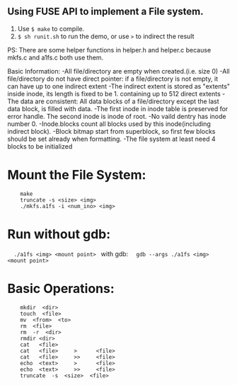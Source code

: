 ## Using FUSE API to implement a File system.
1. Use `$ make` to compile.
2. `$ sh runit.sh`  to run the demo, or use `>` to indirect the result

PS: There are some helper functions in helper.h and helper.c because mkfs.c and a1fs.c both use them.

Basic Information:
-All file/directory are empty when created.(i.e. size 0)
-All file/directory do not have direct pointer: if a file/directory is not empty, it can have up to one indirect extent
-The indirect extent is stored as "extents" inside inode, its length is fixed to be 1. containing up to 512 direct extents
-The data are consistent: All data blocks of a file/directory except the last data block, is filled with data.
-The first inode in inode table is preserved for error handle. The second inode is inode of root.
-No vaild dentry has inode number 0.
-Inode.blocks count all blocks used by this inode(including indirect block).
-Block bitmap start from superblock, so first few blocks should be set already when formatting.
-The file system at least need 4 blocks to be initialized

# Mount the File System:
```
    make
    truncate -s <size> <img>
    ./mkfs.a1fs -i <num_ino> <img>
```

# Run without gdb:
`   ./a1fs <img> <mount point>  `
with gdb:
`   gdb --args ./a1fs <img> <mount point>  `

# Basic Operations:
```
    mkdir  <dir>
    touch  <file>
    mv  <from>  <to>
    rm  <file>
    rm  -r  <dir>
    rmdir <dir>
    cat   <file>
    cat   <file>     >      <file>
    cat   <file>     >>     <file>
    echo  <text>     >      <file>
    echo  <text>     >>     <file>
    truncate  -s  <size>  <file>
```
